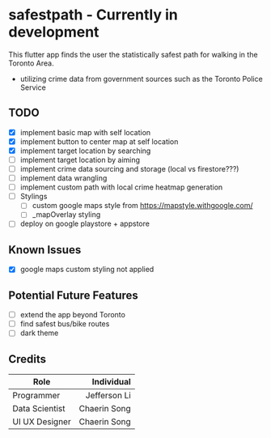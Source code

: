 # safestpath - Currently in development
This flutter app finds the user the statistically safest path for walking in the Toronto Area.
 - utilizing crime data from government sources such as the Toronto Police Service

## TODO
 - [x] implement basic map with self location
 - [x] implement button to center map at self location 
 - [x] implement target location by searching 
 - [ ] implement target location by aiming
 - [ ] implement crime data sourcing and storage (local vs firestore???)
 - [ ] implement data wrangling  
 - [ ] implement custom path with local crime heatmap generation
 - [ ] Stylings
   - [ ] custom google maps style from https://mapstyle.withgoogle.com/
   - [ ] _mapOverlay styling
 - [ ] deploy on google playstore + appstore
 
## Known Issues
 - [x] google maps custom styling not applied

## Potential Future Features
 - [ ] extend the app beyond Toronto
 - [ ] find safest bus/bike routes
 - [ ] dark theme
## Credits
| Role          | Individual  |
| ------------- | -----:      |
| Programmer    | Jefferson Li|
| Data Scientist| Chaerin Song|
| UI UX Designer| Chaerin Song|
